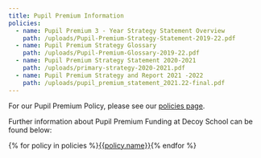 ```yaml
---
title: Pupil Premium Information
policies:
  - name: Pupil Premium 3 - Year Strategy Statement Overview
    path: /uploads/Pupil-Premium-Strategy-Statement-2019-22.pdf
  - name: Pupil Premium Strategy Glossary
    path: /uploads/Pupil-Premium-Glossary-2019-22.pdf
  - name: Pupil Premium Strategy Statement 2020-2021
    path: /uploads/primary-strategy-2020-2021.pdf
  - name: Pupil Premium Strategy and Report 2021 -2022
    path: /uploads/pupil_premium_statement_2021.22-final.pdf
---
```

For our Pupil Premium Policy, please see our [policies page](https://decoy-school-test-site.netlify.app/information/policies/).

Further information about Pupil Premium Funding at Decoy School can be found below:

<div class="content-grid">
  {% for policy in policies %}<a href="{{policy.path}}">{{policy.name}}</a>{% endfor %}
</div>